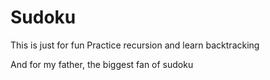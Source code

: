 ﻿# Sudoku
This is just for fun
Practice recursion and learn backtracking

And for my father, the biggest fan of sudoku
